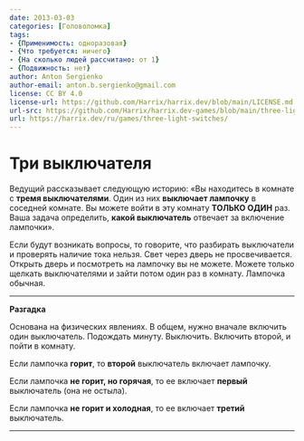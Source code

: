 ```yaml
---
date: 2013-03-03
categories: [Головоломка]
tags:
- {Применимость: одноразовая}
- {Что требуется: ничего}
- {На сколько людей рассчитано: от 1}
- {Подвижность: нет}
author: Anton Sergienko
author-email: anton.b.sergienko@gmail.com
license: CC BY 4.0
license-url: https://github.com/Harrix/harrix.dev/blob/main/LICENSE.md
url-src: https://github.com/Harrix/harrix.dev-games/blob/main/three-light-switches/three-light-switches.md
url: https://harrix.dev/ru/games/three-light-switches/
---
```


# Три выключателя

Ведущий рассказывает следующую историю: «Вы находитесь в комнате с **тремя выключателями**. Один из них **выключает лампочку** в соседней комнате. Вы можете войти в эту комнату **ТОЛЬКО ОДИН** раз. Ваша задача определить, **какой выключатель** отвечает за включение лампочки».

Если будут возникать вопросы, то говорите, что разбирать выключатели и проверять наличие тока нельзя. Свет через дверь не просвечивается. Открыть дверь и посмотреть на лампочку вы не можете. Можете только щелкать выключателями и зайти потом один раз в комнату. Лампочка обычная.

---

**Разгадка** <!-- !details -->

Основана на физических явлениях. В общем, нужно вначале включить один выключатель. Подождать минуту. Выключить. Включить второй, и пойти в комнату.

Если лампочка **горит**, то **второй** выключатель включает лампочку.

Если лампочка **не горит, но горячая**, то ее включает **первый** выключатель (она не остыла).

Если лампочка **не горит и холодная**, то ее включает **третий** выключатель.

---
